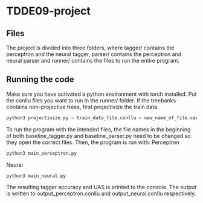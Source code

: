 # TDDE09-project

## Files
The project is divided into three folders, where tagger/ contains the perceptron and the neural tagger, parser/ contains the perceptron and neural parser and runner/ contains the files to run the entire program. 

## Running the code
Make sure you have activated a python environment with torch installed. Put the conllu files you want to run in the runner/ folder. If the treebanks contains non-projective trees, first projectivize the train data.
```bash
python3 projectivize.py < train_data_file.conllu > new_name_of_file.conllu
```
To run the program with the intended files, the file names in the beginning of both baseline_tagger.py and baseline_parser.py need to be changed so they open the correct files. Then, the program is run with:
Perceptron
```bash
python3 main_perceptron.py
```
Neural
```bash
python3 main_neural.py
```
The resulting tagger accuracy and UAS is printed to the console. The output is written to output_perceptron.conllu and output_neural.conllu respectively.

